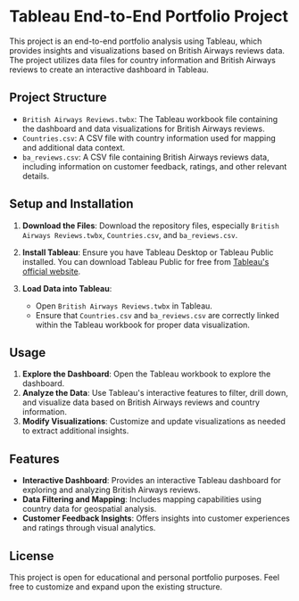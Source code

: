 # Tableau End-to-End Portfolio Project

This project is an end-to-end portfolio analysis using Tableau, which provides insights and visualizations based on British Airways reviews data. The project utilizes data files for country information and British Airways reviews to create an interactive dashboard in Tableau.

## Project Structure

- `British Airways Reviews.twbx`: The Tableau workbook file containing the dashboard and data visualizations for British Airways reviews.
- `Countries.csv`: A CSV file with country information used for mapping and additional data context.
- `ba_reviews.csv`: A CSV file containing British Airways reviews data, including information on customer feedback, ratings, and other relevant details.

## Setup and Installation

1. **Download the Files**: Download the repository files, especially `British Airways Reviews.twbx`, `Countries.csv`, and `ba_reviews.csv`.

2. **Install Tableau**: Ensure you have Tableau Desktop or Tableau Public installed. You can download Tableau Public for free from [Tableau's official website](https://public.tableau.com/).

3. **Load Data into Tableau**:
    - Open `British Airways Reviews.twbx` in Tableau.
    - Ensure that `Countries.csv` and `ba_reviews.csv` are correctly linked within the Tableau workbook for proper data visualization.

## Usage

1. **Explore the Dashboard**: Open the Tableau workbook to explore the dashboard.
2. **Analyze the Data**: Use Tableau's interactive features to filter, drill down, and visualize data based on British Airways reviews and country information.
3. **Modify Visualizations**: Customize and update visualizations as needed to extract additional insights.

## Features

- **Interactive Dashboard**: Provides an interactive Tableau dashboard for exploring and analyzing British Airways reviews.
- **Data Filtering and Mapping**: Includes mapping capabilities using country data for geospatial analysis.
- **Customer Feedback Insights**: Offers insights into customer experiences and ratings through visual analytics.

## License

This project is open for educational and personal portfolio purposes. Feel free to customize and expand upon the existing structure.